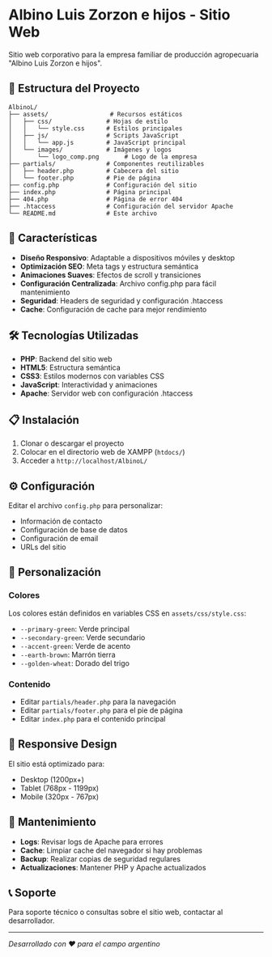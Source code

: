 # Albino Luis Zorzon e hijos - Sitio Web

Sitio web corporativo para la empresa familiar de producción agropecuaria "Albino Luis Zorzon e hijos".

## 📁 Estructura del Proyecto

```
AlbinoL/
├── assets/                 # Recursos estáticos
│   ├── css/               # Hojas de estilo
│   │   └── style.css      # Estilos principales
│   ├── js/                # Scripts JavaScript
│   │   └── app.js         # JavaScript principal
│   └── images/            # Imágenes y logos
│       └── logo_comp.png       # Logo de la empresa
├── partials/              # Componentes reutilizables
│   ├── header.php         # Cabecera del sitio
│   └── footer.php         # Pie de página
├── config.php             # Configuración del sitio
├── index.php              # Página principal
├── 404.php                # Página de error 404
├── .htaccess              # Configuración del servidor Apache
└── README.md              # Este archivo
```

## 🚀 Características

- **Diseño Responsivo**: Adaptable a dispositivos móviles y desktop
- **Optimización SEO**: Meta tags y estructura semántica
- **Animaciones Suaves**: Efectos de scroll y transiciones
- **Configuración Centralizada**: Archivo config.php para fácil mantenimiento
- **Seguridad**: Headers de seguridad y configuración .htaccess
- **Cache**: Configuración de cache para mejor rendimiento

## 🛠️ Tecnologías Utilizadas

- **PHP**: Backend del sitio web
- **HTML5**: Estructura semántica
- **CSS3**: Estilos modernos con variables CSS
- **JavaScript**: Interactividad y animaciones
- **Apache**: Servidor web con configuración .htaccess

## 📋 Instalación

1. Clonar o descargar el proyecto
2. Colocar en el directorio web de XAMPP (`htdocs/`)
3. Acceder a `http://localhost/AlbinoL/`

## ⚙️ Configuración

Editar el archivo `config.php` para personalizar:
- Información de contacto
- Configuración de base de datos
- Configuración de email
- URLs del sitio

## 🎨 Personalización

### Colores
Los colores están definidos en variables CSS en `assets/css/style.css`:
- `--primary-green`: Verde principal
- `--secondary-green`: Verde secundario
- `--accent-green`: Verde de acento
- `--earth-brown`: Marrón tierra
- `--golden-wheat`: Dorado del trigo

### Contenido
- Editar `partials/header.php` para la navegación
- Editar `partials/footer.php` para el pie de página
- Editar `index.php` para el contenido principal

## 📱 Responsive Design

El sitio está optimizado para:
- Desktop (1200px+)
- Tablet (768px - 1199px)
- Mobile (320px - 767px)

## 🔧 Mantenimiento

- **Logs**: Revisar logs de Apache para errores
- **Cache**: Limpiar cache del navegador si hay problemas
- **Backup**: Realizar copias de seguridad regulares
- **Actualizaciones**: Mantener PHP y Apache actualizados

## 📞 Soporte

Para soporte técnico o consultas sobre el sitio web, contactar al desarrollador.

---
*Desarrollado con ❤️ para el campo argentino*